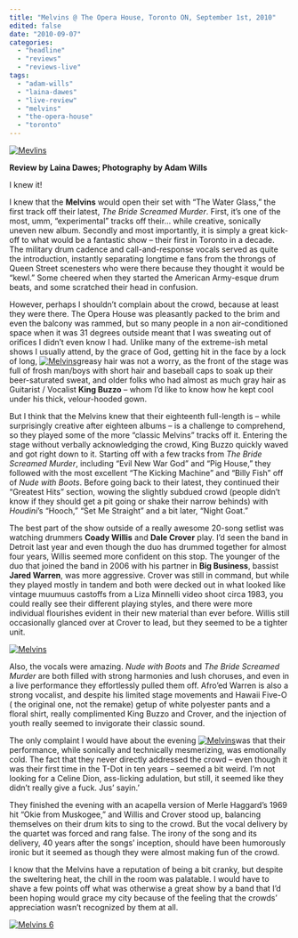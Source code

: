```yaml
---
title: "Melvins @ The Opera House, Toronto ON, September 1st, 2010"
edited: false
date: "2010-09-07"
categories:
  - "headline"
  - "reviews"
  - "reviews-live"
tags:
  - "adam-wills"
  - "laina-dawes"
  - "live-review"
  - "melvins"
  - "the-opera-house"
  - "toronto"
---
```


[![Mevlins](http://www.hellbound.ca/wp-content/uploads/2010/09/IMG_9806-e1283740292111.jpg "Melvins 1")](http://www.hellbound.ca/wp-content/uploads/2010/09/IMG_9806.jpg)

**Review by Laina Dawes; Photography by Adam Wills**

I knew it!

I knew that the **Melvins** would open their set with “The Water Glass,” the first track off their latest, _The Bride Screamed Murder_. First, it’s one of the most, umm, “experimental” tracks off their… while creative, sonically uneven new album. Secondly and most importantly, it is simply a great kick-off to what would be a fantastic show – their first in Toronto in a decade. The military drum cadence and call-and-response vocals served as quite the introduction, instantly separating longtime e fans from the throngs of Queen Street scenesters who were there because they thought it would be “kewl.” Some cheered when they started the American Army-esque drum beats, and some scratched their head in confusion.

However, perhaps I shouldn’t complain about the crowd, because at least they were there. The Opera House was pleasantly packed to the brim and even the balcony was rammed, but so many people in a non air-conditioned space when it was 31 degrees outside meant that I was sweating out of orifices I didn’t even know I had. Unlike many of the extreme-ish metal shows I usually attend, by the grace of God, getting hit in the face by a lock of long, [![Melvins](http://www.hellbound.ca/wp-content/uploads/2010/09/IMG_9854-e1283740633935.jpg "Melvins 2")](http://www.hellbound.ca/wp-content/uploads/2010/09/IMG_9854.jpg)greasy hair was not a worry, as the front of the stage was full of frosh man/boys with short hair and baseball caps to soak up their beer-saturated sweat, and older folks who had almost as much gray hair as Guitarist / Vocalist **King Buzzo** – whom I’d like to know how he kept cool under his thick, velour-hooded gown.

But I think that the Melvins knew that their eighteenth full-length is – while surprisingly creative after eighteen albums – is a challenge to comprehend, so they played some of the more “classic Melvins” tracks off it. Entering the stage without verbally acknowledging the crowd, King Buzzo quickly waved and got right down to it. Starting off with a few tracks from _The Bride Screamed Murder_, including “Evil New War God” and “Pig House,” they followed with the most excellent “The Kicking Machine” and “Billy Fish” off of _Nude with Boots_. Before going back to their latest, they continued their “Greatest Hits” section, wowing the slightly subdued crowd (people didn’t know if they should get a pit going or shake their narrow behinds) with _Houdini_’s “Hooch,” “Set Me Straight” and a bit later, “Night Goat.”

The best part of the show outside of a really awesome 20-song setlist was watching drummers **Coady Willis** and **Dale Crover** play. I’d seen the band in Detroit last year and even though the duo has drummed together for almost four years, Willis seemed more confident on this stop. The younger of the duo that joined the band in 2006 with his partner in **Big Business**, bassist **Jared Warren**, was more aggressive. Crover was still in command, but while they played mostly in tandem and both were decked out in what looked like vintage muumuus castoffs from a Liza Minnelli video shoot circa 1983, you could really see their different playing styles, and there were more individual flourishes evident in their new material than ever before. Willis still occasionally glanced over at Crover to lead, but they seemed to be a tighter unit.

[![Melvins](http://www.hellbound.ca/wp-content/uploads/2010/09/IMG_9824-e1283740720728.jpg "Melvins 3")](http://www.hellbound.ca/wp-content/uploads/2010/09/IMG_9824.jpg)

Also, the vocals were amazing. _Nude with Boots_ and _The Bride Screamed Murder_ are both filled with strong harmonies and lush choruses, and even in a live performance they effortlessly pulled them off. Afro’ed Warren is also a strong vocalist, and despite his limited stage movements and Hawaii Five-O ( the original one, not the remake) getup of white polyester pants and a floral shirt, really complimented King Buzzo and Crover, and the injection of youth really seemed to invigorate their classic sound.

The only complaint I would have about the evening [![Melvins](http://www.hellbound.ca/wp-content/uploads/2010/09/IMG_9781-e1283740848783.jpg "Melvins 5")](http://www.hellbound.ca/wp-content/uploads/2010/09/IMG_9781.jpg)was that their performance, while sonically and technically mesmerizing, was emotionally cold. The fact that they never directly addressed the crowd – even though it was their first time in the T-Dot in ten years – seemed a bit weird. I’m not looking for a Celine Dion, ass-licking adulation, but still, it seemed like they didn’t really give a fuck. Jus’ sayin.’

They finished the evening with an acapella version of Merle Haggard’s 1969 hit “Okie from Muskogee,” and Willis and Crover stood up, balancing themselves on their drum kits to sing to the crowd. But the vocal delivery by the quartet was forced and rang false. The irony of the song and its delivery, 40 years after the songs’ inception, should have been humorously ironic but it seemed as though they were almost making fun of the crowd.

I know that the Melvins have a reputation of being a bit cranky, but despite the sweltering heat, the chill in the room was palatable. I would have to shave a few points off what was otherwise a great show by a band that I’d been hoping would grace my city because of the feeling that the crowds’ appreciation wasn’t recognized by them at all.

[![](http://www.hellbound.ca/wp-content/uploads/2010/09/IMG_9986-e1283740947834.jpg "Melvins 6")](http://www.hellbound.ca/wp-content/uploads/2010/09/IMG_9986.jpg)
